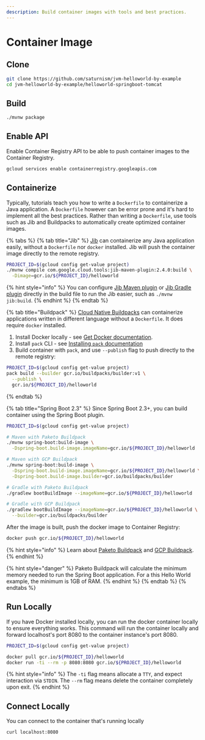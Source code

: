 ```yaml
---
description: Build container images with tools and best practices.
---
```


# Container Image

## Clone

```bash
git clone https://github.com/saturnism/jvm-helloworld-by-example
cd jvm-helloworld-by-example/helloworld-springboot-tomcat
```

## Build

```bash
./mvnw package
```

## Enable API

Enable Container Registry API to be able to push container images to the Container Registry.

```bash
gcloud services enable containerregistry.googleapis.com
```

## Containerize

Typically, tutorials teach you how to write a `Dockerfile` to containerize a Java application. A `Dockerfile` however can be error prone and it's hard to implement all the best practices. Rather than writing a `Dockerfile`, use tools such as Jib and Buildpacks to automatically create optimized container images.

{% tabs %}
{% tab title="Jib" %}
[Jib](https://github.com/GoogleContainerTools/jib) can containerize any Java application easily, without a `Dockerfile` nor `docker` installed. Jib will push the container image directly to the remote registry.

```bash
PROJECT_ID=$(gcloud config get-value project)
./mvnw compile com.google.cloud.tools:jib-maven-plugin:2.4.0:build \
  -Dimage=gcr.io/${PROJECT_ID}/helloworld
```

{% hint style="info" %}
You can configure [Jib Maven plugin](https://github.com/GoogleContainerTools/jib/tree/master/jib-maven-plugin) or [Jib Gradle plugin](https://github.com/GoogleContainerTools/jib/tree/master/jib-gradle-plugin) directly in the build file to run the Jib easier, such as `./mvnw jib:build`.
{% endhint %}
{% endtab %}

{% tab title="Buildpack" %}
[Cloud Native Buildpacks](https://buildpacks.io) can containerize applications written in different language without a `Dockerfile`. It does require `docker` installed.

1. Install Docker locally - see [Get Docker documentation](https://docs.docker.com/get-docker/).
2. Install `pack` CLI - see [Installing `pack` documentation](https://buildpacks.io/docs/install-pack/)
3. Build container with `pack`, and use `--publish` flag to push directly to the remote registry:

```bash
PROJECT_ID=$(gcloud config get-value project)
pack build --builder gcr.io/buildpacks/builder:v1 \
  --publish \
  gcr.io/${PROJECT_ID}/helloworld
```
{% endtab %}

{% tab title="Spring Boot 2.3" %}
Since Spring Boot 2.3+, you can build container using the Spring Boot plugin.

```bash
PROJECT_ID=$(gcloud config get-value project)

# Maven with Paketo Buildpack
./mvnw spring-boot:build-image \
  -Dspring-boot.build-image.imageName=gcr.io/${PROJECT_ID}/helloworld

# Maven with GCP Buildpack
./mvnw spring-boot:build-image \
  -Dspring-boot.build-image.imageName=gcr.io/${PROJECT_ID}/helloworld \
  -Dspring-boot.build-image.builder=gcr.io/buildpacks/builder

# Gradle with Paketo Buildpack
./gradlew bootBuildImage --imageName=gcr.io/${PROJECT_ID}/helloworld

# Gradle with GCP Buildpack
./gradlew bootBuildImage --imageName=gcr.io/${PROJECT_ID}/helloworld \
  --builder=gcr.io/buildpacks/builder
```

After the image is built, push the docker image to Container Registry:

```bash
docker push gcr.io/${PROJECT_ID}/helloworld
```

{% hint style="info" %}
Learn about [Paketo Buildpack](https://paketo.io/) and [GCP Buildpack](https://github.com/GoogleCloudPlatform/buildpacks).
{% endhint %}

{% hint style="danger" %}
Paketo Buildpack will calculate the minimum memory needed to run the Spring Boot application. For a this Hello World example, the minimum is 1GB of RAM.
{% endhint %}
{% endtab %}
{% endtabs %}

## Run Locally

If you have Docker installed locally, you can run the docker container locally to ensure everything works. This command will run the container locally and forward localhost's port 8080 to the container instance's port 8080.

```bash
PROJECT_ID=$(gcloud config get-value project)

docker pull gcr.io/${PROJECT_ID}/helloworld
docker run -ti --rm -p 8080:8080 gcr.io/${PROJECT_ID}/helloworld
```

{% hint style="info" %}
The `-ti` flag means allocate a `TTY`, and expect interaction via `STDIN`. The `--rm` flag means delete the container completely upon exit.
{% endhint %}

## Connect Locally

You can connect to the container that's running locally

```bash
curl localhost:8080
```

## 

